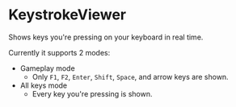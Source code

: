 # KeystrokeViewer

Shows keys you're pressing on your keyboard in real time.

Currently it supports 2 modes: 

- Gameplay mode
    * Only `F1`, `F2`, `Enter`, `Shift`, `Space`, and arrow keys are shown.
- All keys mode
    * Every key you're pressing is shown.
